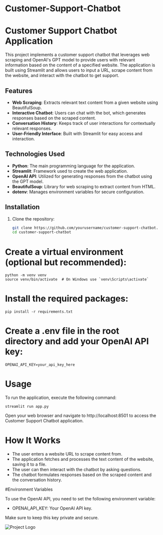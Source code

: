 # Customer-Support-Chatbot

# Customer Support Chatbot Application

This project implements a customer support chatbot that leverages web scraping and OpenAI's GPT model to provide users with relevant information based on the content of a specified website. The application is built using Streamlit and allows users to input a URL, scrape content from the website, and interact with the chatbot to get support.

## Features
- **Web Scraping**: Extracts relevant text content from a given website using BeautifulSoup.
- **Interactive Chatbot**: Users can chat with the bot, which generates responses based on the scraped content.
- **Conversation History**: Keeps track of user interactions for contextually relevant responses.
- **User-Friendly Interface**: Built with Streamlit for easy access and interaction.

## Technologies Used
- **Python**: The main programming language for the application.
- **Streamlit**: Framework used to create the web application.
- **OpenAI API**: Utilized for generating responses from the chatbot using the GPT model.
- **BeautifulSoup**: Library for web scraping to extract content from HTML.
- **dotenv**: Manages environment variables for secure configuration.

## Installation
1. Clone the repository:
   ```bash
   git clone https://github.com/yourusername/customer-support-chatbot.git
   cd customer-support-chatbot

# Create a virtual environment (optional but recommended):

    python -m venv venv
    source venv/bin/activate  # On Windows use `venv\Scripts\activate`
    
# Install the required packages:

    pip install -r requirements.txt
    
# Create a .env file in the root directory and add your OpenAI API key:

    OPENAI_API_KEY=your_api_key_here

# Usage
To run the application, execute the following command:

    streamlit run app.py
Open your web browser and navigate to http://localhost:8501 to access the Customer Support Chatbot application.

# How It Works
  - The user enters a website URL to scrape content from.
  - The application fetches and processes the text content of the website, saving it to a file.
  - The user can then interact with the chatbot by asking questions.
  - The chatbot formulates responses based on the scraped content and the conversation history.
    
#Environment Variables

To use the OpenAI API, you need to set the following environment variable:

  - OPENAI_API_KEY: Your OpenAI API key.
    
Make sure to keep this key private and secure.







![Project Logo](logo.png)
